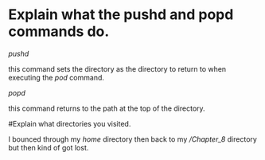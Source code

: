 # Explain what the pushd and popd commands do.

*pushd* 

this command sets the directory as the directory to return to when executing the *pod* command.

*popd* 

this command returns to the path at the top of the directory. 

#Explain what directories you visited. 

I bounced through my *home* directory then back to my */Chapter_8* directory but then kind of got lost.

